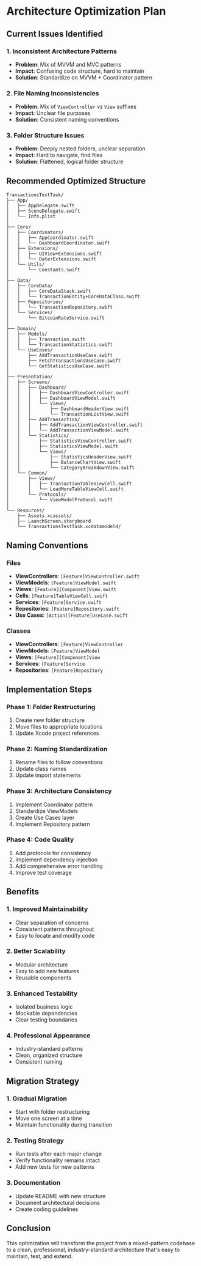 # Architecture Optimization Plan

## Current Issues Identified

### 1. **Inconsistent Architecture Patterns**
- **Problem**: Mix of MVVM and MVC patterns
- **Impact**: Confusing code structure, hard to maintain
- **Solution**: Standardize on MVVM + Coordinator pattern

### 2. **File Naming Inconsistencies**
- **Problem**: Mix of `ViewController` vs `View` suffixes
- **Impact**: Unclear file purposes
- **Solution**: Consistent naming conventions

### 3. **Folder Structure Issues**
- **Problem**: Deeply nested folders, unclear separation
- **Impact**: Hard to navigate, find files
- **Solution**: Flattened, logical folder structure

## Recommended Optimized Structure

```
TransactionsTestTask/
├── App/
│   ├── AppDelegate.swift
│   ├── SceneDelegate.swift
│   └── Info.plist
│
├── Core/
│   ├── Coordinators/
│   │   ├── AppCoordinator.swift
│   │   └── DashboardCoordinator.swift
│   ├── Extensions/
│   │   ├── UIView+Extensions.swift
│   │   └── Date+Extensions.swift
│   └── Utils/
│       └── Constants.swift
│
├── Data/
│   ├── CoreData/
│   │   ├── CoreDataStack.swift
│   │   └── TransactionEntity+CoreDataClass.swift
│   ├── Repositories/
│   │   └── TransactionRepository.swift
│   └── Services/
│       └── BitcoinRateService.swift
│
├── Domain/
│   ├── Models/
│   │   ├── Transaction.swift
│   │   └── TransactionStatistics.swift
│   └── UseCases/
│       ├── AddTransactionUseCase.swift
│       ├── FetchTransactionsUseCase.swift
│       └── GetStatisticsUseCase.swift
│
├── Presentation/
│   ├── Screens/
│   │   ├── Dashboard/
│   │   │   ├── DashboardViewController.swift
│   │   │   ├── DashboardViewModel.swift
│   │   │   └── Views/
│   │   │       ├── DashboardHeaderView.swift
│   │   │       └── TransactionListView.swift
│   │   ├── AddTransaction/
│   │   │   ├── AddTransactionViewController.swift
│   │   │   └── AddTransactionViewModel.swift
│   │   └── Statistics/
│   │       ├── StatisticsViewController.swift
│   │       ├── StatisticsViewModel.swift
│   │       └── Views/
│   │           ├── StatisticsHeaderView.swift
│   │           ├── BalanceChartView.swift
│   │           └── CategoryBreakdownView.swift
│   └── Common/
│       ├── Views/
│       │   ├── TransactionTableViewCell.swift
│       │   └── LoadMoreTableViewCell.swift
│       └── Protocols/
│           └── ViewModelProtocol.swift
│
└── Resources/
    ├── Assets.xcassets/
    ├── LaunchScreen.storyboard
    └── TransactionsTestTask.xcdatamodeld/
```

## Naming Conventions

### Files
- **ViewControllers**: `[Feature]ViewController.swift`
- **ViewModels**: `[Feature]ViewModel.swift`
- **Views**: `[Feature][Component]View.swift`
- **Cells**: `[Feature]TableViewCell.swift`
- **Services**: `[Feature]Service.swift`
- **Repositories**: `[Feature]Repository.swift`
- **Use Cases**: `[Action][Feature]UseCase.swift`

### Classes
- **ViewControllers**: `[Feature]ViewController`
- **ViewModels**: `[Feature]ViewModel`
- **Views**: `[Feature][Component]View`
- **Services**: `[Feature]Service`
- **Repositories**: `[Feature]Repository`

## Implementation Steps

### Phase 1: Folder Restructuring
1. Create new folder structure
2. Move files to appropriate locations
3. Update Xcode project references

### Phase 2: Naming Standardization
1. Rename files to follow conventions
2. Update class names
3. Update import statements

### Phase 3: Architecture Consistency
1. Implement Coordinator pattern
2. Standardize ViewModels
3. Create Use Cases layer
4. Implement Repository pattern

### Phase 4: Code Quality
1. Add protocols for consistency
2. Implement dependency injection
3. Add comprehensive error handling
4. Improve test coverage

## Benefits

### 1. **Improved Maintainability**
- Clear separation of concerns
- Consistent patterns throughout
- Easy to locate and modify code

### 2. **Better Scalability**
- Modular architecture
- Easy to add new features
- Reusable components

### 3. **Enhanced Testability**
- Isolated business logic
- Mockable dependencies
- Clear testing boundaries

### 4. **Professional Appearance**
- Industry-standard patterns
- Clean, organized structure
- Consistent naming

## Migration Strategy

### 1. **Gradual Migration**
- Start with folder restructuring
- Move one screen at a time
- Maintain functionality during transition

### 2. **Testing Strategy**
- Run tests after each major change
- Verify functionality remains intact
- Add new tests for new patterns

### 3. **Documentation**
- Update README with new structure
- Document architectural decisions
- Create coding guidelines

## Conclusion

This optimization will transform the project from a mixed-pattern codebase to a clean, professional, industry-standard architecture that's easy to maintain, test, and extend. 